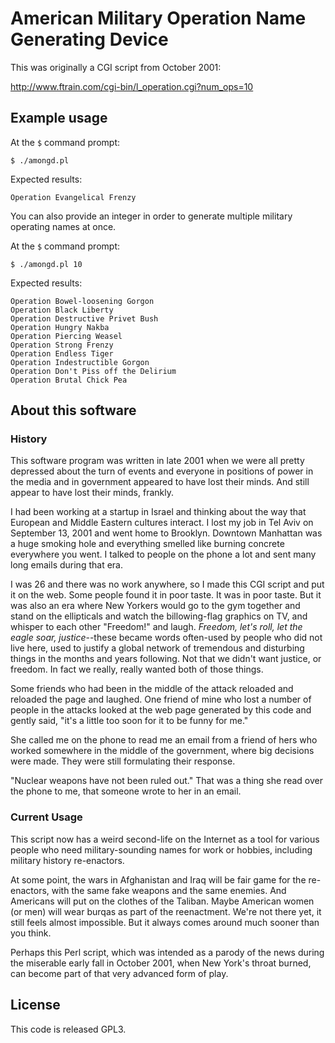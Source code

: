 # American Military Operation Name Generating Device

This was originally a CGI script from October 2001:

http://www.ftrain.com/cgi-bin/l_operation.cgi?num_ops=10

## Example usage

At the ```$``` command prompt:

```$ ./amongd.pl```

Expected results:

```Operation Evangelical Frenzy```

You can also provide an integer in order to generate multiple
military operating names at once.

At the ```$``` command prompt:

```$ ./amongd.pl 10```

Expected results:

```
Operation Bowel-loosening Gorgon
Operation Black Liberty
Operation Destructive Privet Bush
Operation Hungry Nakba
Operation Piercing Weasel
Operation Strong Frenzy
Operation Endless Tiger
Operation Indestructible Gorgon
Operation Don't Piss off the Delirium
Operation Brutal Chick Pea
```

## About this software

### History

This software program was written in late 2001 when we were all
pretty depressed about the turn of events and everyone in positions
of power in the media and in government appeared to have lost their
minds. And still appear to have lost their minds, frankly.

I had been working at a startup in Israel and thinking about the way
that European and Middle Eastern cultures interact. I lost my job in
Tel Aviv on September 13, 2001 and went home to Brooklyn. Downtown
Manhattan was a huge smoking hole and everything smelled like
burning concrete everywhere you went. I talked to people on the
phone a lot and sent many long emails during that era.

I was 26 and there was no work anywhere, so I made this CGI script
and put it on the web. Some people found it in poor taste. It was in
poor taste. But it was also an era where New Yorkers would go to the
gym together and stand on the ellipticals and watch the
billowing-flag graphics on TV, and whisper to each other "Freedom!"
and laugh. *Freedom, let's roll, let the eagle soar, justice*--these
became words often-used by people who did not live here, used to
justify a global network of tremendous and disturbing things in the
months and years following. Not that we didn't want justice, or
freedom. In fact we really, really wanted both of those things.

Some friends who had been in the middle of the attack reloaded and
reloaded the page and laughed. One friend of mine who lost a number
of people in the attacks looked at the web page generated by this
code and gently said, "it's a little too soon for it to be funny for
me."

She called me on the phone to read me an email from a friend of hers
who worked somewhere in the middle of the government, where big
decisions were made. They were still formulating their response.

"Nuclear weapons have not been ruled out." That was a thing she read
over the phone to me, that someone wrote to her in an email.

### Current Usage

This script now has a weird second-life on the Internet as a
tool for various people who need military-sounding names for work or
hobbies, including military history re-enactors.

At some point, the wars in Afghanistan and Iraq will be fair game
for the re-enactors, with the same fake weapons and the same
enemies. And Americans will put on the clothes of the Taliban. Maybe
American women (or men) will wear burqas as part of the
reenactment. We're not there yet, it still feels almost
impossible. But it always comes around much sooner than you
think.

Perhaps this Perl script, which was intended as a parody of the news
during the miserable early fall in October 2001, when New York's
throat burned, can become part of that very advanced form of play.

## License

This code is released GPL3.


